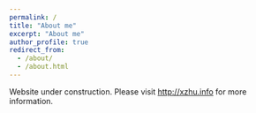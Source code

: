 ```yaml
---
permalink: /
title: "About me"
excerpt: "About me"
author_profile: true
redirect_from: 
  - /about/
  - /about.html
---
```


Website under construction. Please visit <http://xzhu.info> for more information.